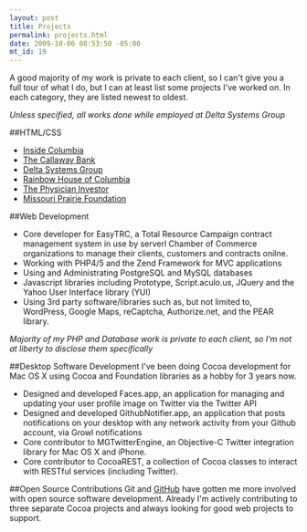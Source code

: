 ```yaml
--- 
layout: post
title: Projects
permalink: projects.html
date: 2009-10-06 08:53:50 -05:00
mt_id: 19
---
```

A good majority of my work is private to each client, so I can't give you a full tour of what I do, but I can at least list some projects I've worked on.  In each category, they are listed newest to oldest.

_Unless specified, all works done while employed at Delta Systems Group_

##HTML/CSS
- [Inside Columbia](http://www.insidecolumbia.net/ "Inside Columbia Magazine")
- [The Callaway Bank](https://www.callawaybank.com/ "The Callaway Bank")
- [Delta Systems Group](http://deltasys.com/ "Delta Systems Group")
- [Rainbow House of Columbia](http://www.rainbowhousecolumbia.org/ "The Rainbow House of Columbia")
- [The Physician Investor](http://www.thephysicianinvestor.com "Physician Investor")
- [Missouri Prairie Foundation](http://moprairie.com/ "The Missouri Prairie Foundation")

##Web Development

- Core developer for EasyTRC, a Total Resource Campaign contract management system in use by serverl Chamber of Commerce organizations to manage their clients, customers and contracts onilne.
- Working with PHP4/5 and the Zend Framework for MVC applications
- Using and Administrating PostgreSQL and MySQL databases
- Javascript libraries including Prototype, Script.aculo.us, JQuery and the Yahoo User Interface library (YUI)
- Using 3rd party software/libraries such as, but not limited to,  WordPress, Google Maps, reCaptcha, Authorize.net, and the PEAR library.

*Majority of my PHP and Database work is private to each client, so I'm not at liberty to disclose them specifically*

##Desktop Software Development 
I've been doing Cocoa development for Mac OS X using Cocoa and Foundation libraries as a hobby for 3 years now.  

- Designed and developed Faces.app, an application for managing and updating your user profile image on Twitter via the Twitter API
- Designed and developed GithubNotifier.app, an application that posts notifications on your desktop with any network activity from your Github account, via Growl notifications
- Core contributor to MGTwitterEngine, an Objective-C Twitter integration library for Mac OS X and iPhone. 
- Core contributor to CocoaREST, a collection of Cocoa classes to interact with RESTful services (including Twitter).
 
##Open Source Contributions
Git and [GitHub](http://github "GitHub") have gotten me more involved with open source software development.  Already I'm actively contributing to three separate Cocoa projects and always looking for good web projects to support. 
